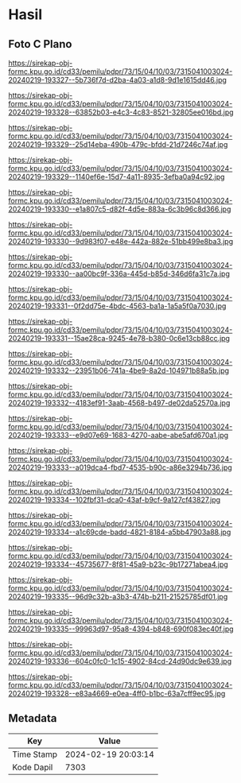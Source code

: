 # Hasil

## Foto C Plano

https://sirekap-obj-formc.kpu.go.id/cd33/pemilu/pdpr/73/15/04/10/03/7315041003024-20240219-193327--5b736f7d-d2ba-4a03-a1d8-9d1e1615dd46.jpg

https://sirekap-obj-formc.kpu.go.id/cd33/pemilu/pdpr/73/15/04/10/03/7315041003024-20240219-193328--63852b03-e4c3-4c83-8521-32805ee016bd.jpg

https://sirekap-obj-formc.kpu.go.id/cd33/pemilu/pdpr/73/15/04/10/03/7315041003024-20240219-193329--25d14eba-490b-479c-bfdd-21d7246c74af.jpg

https://sirekap-obj-formc.kpu.go.id/cd33/pemilu/pdpr/73/15/04/10/03/7315041003024-20240219-193329--1140ef6e-15d7-4a11-8935-3efba0a94c92.jpg

https://sirekap-obj-formc.kpu.go.id/cd33/pemilu/pdpr/73/15/04/10/03/7315041003024-20240219-193330--e1a807c5-d82f-4d5e-883a-6c3b96c8d366.jpg

https://sirekap-obj-formc.kpu.go.id/cd33/pemilu/pdpr/73/15/04/10/03/7315041003024-20240219-193330--9d983f07-e48e-442a-882e-51bb499e8ba3.jpg

https://sirekap-obj-formc.kpu.go.id/cd33/pemilu/pdpr/73/15/04/10/03/7315041003024-20240219-193330--aa00bc9f-336a-445d-b85d-346d6fa31c7a.jpg

https://sirekap-obj-formc.kpu.go.id/cd33/pemilu/pdpr/73/15/04/10/03/7315041003024-20240219-193331--0f2dd75e-4bdc-4563-ba1a-1a5a5f0a7030.jpg

https://sirekap-obj-formc.kpu.go.id/cd33/pemilu/pdpr/73/15/04/10/03/7315041003024-20240219-193331--15ae28ca-9245-4e78-b380-0c6e13cb88cc.jpg

https://sirekap-obj-formc.kpu.go.id/cd33/pemilu/pdpr/73/15/04/10/03/7315041003024-20240219-193332--23951b06-741a-4be9-8a2d-104971b88a5b.jpg

https://sirekap-obj-formc.kpu.go.id/cd33/pemilu/pdpr/73/15/04/10/03/7315041003024-20240219-193332--4183ef91-3aab-4568-b497-de02da52570a.jpg

https://sirekap-obj-formc.kpu.go.id/cd33/pemilu/pdpr/73/15/04/10/03/7315041003024-20240219-193333--e9d07e69-1683-4270-aabe-abe5afd670a1.jpg

https://sirekap-obj-formc.kpu.go.id/cd33/pemilu/pdpr/73/15/04/10/03/7315041003024-20240219-193333--a019dca4-fbd7-4535-b90c-a86e3294b736.jpg

https://sirekap-obj-formc.kpu.go.id/cd33/pemilu/pdpr/73/15/04/10/03/7315041003024-20240219-193334--102fbf31-dca0-43af-b9cf-9a127cf43827.jpg

https://sirekap-obj-formc.kpu.go.id/cd33/pemilu/pdpr/73/15/04/10/03/7315041003024-20240219-193334--a1c69cde-badd-4821-8184-a5bb47903a88.jpg

https://sirekap-obj-formc.kpu.go.id/cd33/pemilu/pdpr/73/15/04/10/03/7315041003024-20240219-193334--45735677-8f81-45a9-b23c-9b17271abea4.jpg

https://sirekap-obj-formc.kpu.go.id/cd33/pemilu/pdpr/73/15/04/10/03/7315041003024-20240219-193335--96d9c32b-a3b3-474b-b211-21525785df01.jpg

https://sirekap-obj-formc.kpu.go.id/cd33/pemilu/pdpr/73/15/04/10/03/7315041003024-20240219-193335--99963d97-95a8-4394-b848-690f083ec40f.jpg

https://sirekap-obj-formc.kpu.go.id/cd33/pemilu/pdpr/73/15/04/10/03/7315041003024-20240219-193336--604c0fc0-1c15-4902-84cd-24d90dc9e639.jpg

https://sirekap-obj-formc.kpu.go.id/cd33/pemilu/pdpr/73/15/04/10/03/7315041003024-20240219-193328--e83a4669-e0ea-4ff0-b1bc-63a7cff9ec95.jpg


## Metadata

| Key        | Value               |
| ---------- | ------------------- |
| Time Stamp | 2024-02-19 20:03:14 |
| Kode Dapil | 7303                |



